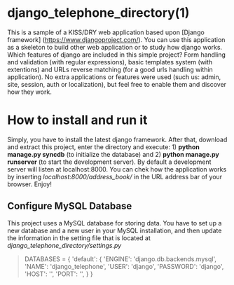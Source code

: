 django_telephone_directory(1)
====================

This is a sample of a KISS/DRY web application based upon [Django framework] (https://www.djangoproject.com/). You can use this application as a skeleton to build other web application or to study how django works.
Which features of django are included in this simple project? Form handling and validation (with regular expressions), basic templates system (with extentions) and  URLs reverse matching (for a good urls handling within application). No extra applications or features were used (such us: admin, site, session, auth or localization), but feel free to enable them and discover how they work.

How to install and run it
====================
Simply, you have to install the latest django framework. After that, download and extract this project, enter the directory and execute: 1) **python manage.py syncdb** (to initialize the database) and 2) **python manage.py runserver** (to start the development server). By default a development server will listen at localhost:8000. You can chek how the application works by inserting *localhost:8000/address_book/* in the URL address bar of your browser. Enjoy!

Configure MySQL Database
---------------------
This project uses a MySQL database for storing data. You have to set up a new database and a new user in your MySQL installation, and then update the information in the setting file that is located at *django_telephone_directory/settings.py*

> DATABASES = {
>     'default': {
>         'ENGINE': 'django.db.backends.mysql',
>         'NAME': 'django_telephone',
>         'USER': 'django',
>         'PASSWORD': 'django',
>         'HOST': '',
>         'PORT': '',
>     }
> }

